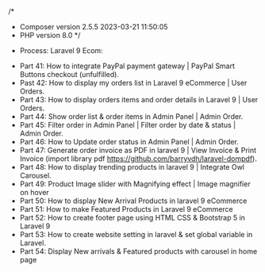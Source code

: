 /* 
* Composer version 2.5.5 2023-03-21 11:50:05
* PHP version 8.0
*/

- Process: Laravel 9 Ecom:
+ Part 41: How to integrate PayPal payment gateway | PayPal Smart Buttons checkout (unfulfilled).
+ Past 42: How to display my orders list in Laravel 9 eCommerce | User Orders.
+ Part 43: How to display orders items and order details in Laravel 9 | User Orders.
+ Part 44: Show order list & order items in Admin Panel | Admin Order.
+ Part 45: Filter order in Admin Panel | Filter order by date & status | Admin Order.
+ Part 46: How to Update order status in Admin Panel | Admin Order.
+ Part 47: Generate order invoice as PDF in laravel 9 | View Invoice & Print Invoice (import library pdf https://github.com/barryvdh/laravel-dompdf).
+ Part 48: How to display trending products in laravel 9 | Integrate Owl Carousel.
+ Part 49: Product Image slider with Magnifying effect | Image magnifier on hover
+ Part 50: How to display New Arrival Products in laravel 9 eCommerce
+ Part 51: How to make Featured Products in Laravel 9 eCommerce
+ Part 52: How to create footer page using HTML CSS & Bootstrap 5 in Laravel 9
+ Part 53: How to create website setting in laravel & set global variable in Laravel.
+ Part 54: Display New arrivals & Featured products with carousel in home page
